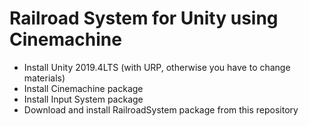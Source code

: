 # Railroad System for Unity using Cinemachine

- Install Unity 2019.4LTS (with URP, otherwise you have to change materials) 
- Install Cinemachine package
- Install Input System package
- Download and install RailroadSystem package from this repository
